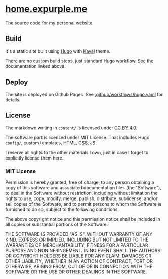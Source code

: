 # [home.expurple.me](https://home.expurple.me)

The source code for my personal website.

## Build

It's a static site built using [Hugo](https://gohugo.io/) with
[Kayal](https://github.com/mnjm/kayal) theme.

There are no custom build steps, just standard Hugo workflow. See the
documentation linked above.

## Deploy

The site is deployed on Github Pages. See
[.github/workflows/hugo.yaml](./.github/workflows/hugo.yaml) for details.

## License

The markdown writing in `content/` is licensed under
[CC BY 4.0](https://creativecommons.org/licenses/by/4.0/).

The software part is licensed under MIT License. That includes Hugo `config/`,
custom templates, HTML, CSS, JS.

I reserve all rights to the other materials I own, just in case I forget to
explicitly license them here.

### MIT License

Permission is hereby granted, free of charge, to any person obtaining
a copy of this software and associated documentation files (the
"Software"), to deal in the Software without restriction, including
without limitation the rights to use, copy, modify, merge, publish,
distribute, sublicense, and/or sell copies of the Software, and to
permit persons to whom the Software is furnished to do so, subject to
the following conditions:

The above copyright notice and this permission notice shall be
included in all copies or substantial portions of the Software.

THE SOFTWARE IS PROVIDED "AS IS", WITHOUT WARRANTY OF ANY KIND,
EXPRESS OR IMPLIED, INCLUDING BUT NOT LIMITED TO THE WARRANTIES OF
MERCHANTABILITY, FITNESS FOR A PARTICULAR PURPOSE AND
NONINFRINGEMENT. IN NO EVENT SHALL THE AUTHORS OR COPYRIGHT HOLDERS BE
LIABLE FOR ANY CLAIM, DAMAGES OR OTHER LIABILITY, WHETHER IN AN ACTION
OF CONTRACT, TORT OR OTHERWISE, ARISING FROM, OUT OF OR IN CONNECTION
WITH THE SOFTWARE OR THE USE OR OTHER DEALINGS IN THE SOFTWARE.
